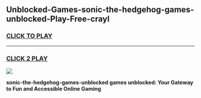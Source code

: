 
## Unblocked-Games-sonic-the-hedgehog-games-unblocked-Play-Free-crayl
<h3>
<a href="https://premium76.site?title=sonic-the-hedgehog-games-unblocked&ref=12A">CLICK TO PLAY</a></h3>
<hr>

<h3>
<a href="https://premium76.site?title=sonic-the-hedgehog-games-unblocked&ref=12A">CLICK 2 PLAY</a>
  
</h3>

<a href="https://premium76.site?title=sonic-the-hedgehog-games-unblocked&ref=12A"><img src="https://clearcache.store/games.png"></a>


**sonic-the-hedgehog-games-unblocked games unblocked: Your Gateway to Fun and Accessible Online Gaming**

